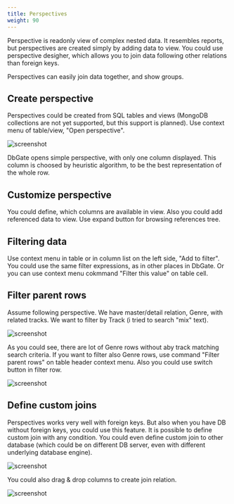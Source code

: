 ```yaml
---
title: Perspectives
weight: 90
---
```


Perspective is readonly view of complex nested data. It resembles reports, but perspectives are created simply by adding data to view. You could use perspective desigher, which allows you to join data following other relations than foreign keys.

Perspectives can easily join data together, and show groups.

<!-- ![screenshot](/screenshots/perspective1.png) -->

## Create perspective
Perspectives could be created from SQL tables and views (MongoDB collections are not yet supported, but this support is planned).
Use context menu of table/view, "Open perspective".

![screenshot](/img/perspective-create.png)

DbGate opens simple perspective, with only one column displayed. This column is choosed by heuristic algorithm, to be the best representation of the whole row.
## Customize perspective
You could define, which columns are available in view. Also you could add referenced data to view. Use expand button for browsing references tree.

## Filtering data
Use context menu in table or in column list on the left side, "Add to filter". You could use the same filter expressions, as in other places in DbGate. Or you can use context menu cokmmand "Filter this value" on table cell.

## Filter parent rows
Assume following perspective. We have master/detail relation, Genre, with related tracks. We want to filter by Track (i tried to search "mix" text). 

![screenshot](/img/parentrows1.png)

As you could see, there are lot of Genre rows without aby track matching search criteria. If you want to filter also Genre rows, use command "Filter parent rows" on table header context menu. Also you could use switch button in filter row.

![screenshot](/img/parentrows2.png)

## Define custom joins
Perspectives works very well with foreign keys. But also when you have DB without foreign keys, you could use this feature. It is possible to define custom join with any condition. You could even define custom join to other database (which could be on different DB server, even with different underlying database engine).

![screenshot](/img/customjoin.png)

You could also drag &amp; drop columns to create join relation.

![screenshot](/img/customjoin2.png)
